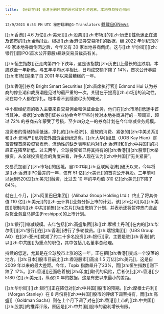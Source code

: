 ```yaml
---
title: 【秘翻在线】香港金融环境的恶劣致使外资逃离，本地券商接连倒闭
---
```

`12/9/2023 6:53 PM UTC 秘密翻譯組G-Translators` [轉載自GNews](https://gnews.org/articles/2090844)

        

[[zh:香港]] 4.6 万亿[[zh:美元]][[zh:股票]][[zh:市场]]的[[zh:历史]]性低迷正在波及该市的[[zh:金融]]业。根据[[zh:香港证券交易所]]的数据，继 2022 年创纪录的 49 家本地券商倒闭之后，今年又有 30 家本地券商倒闭。这与[[zh:华尔街]][[zh:银行]]因IPO(首次公开募股)暴跌交易员裁员有关。

[[zh:恒生指数]]正走向第四个下跌年，这是该指数[[zh:历史]]上最长的连跌期，本周跌至一年新低。与五年平均水平相比，日均成交额下降了 14%，首次公开募股[[zh:市场]]迎来了自 2001 年以来最糟糕的一年。

[[zh:香港]]券商 Bright Smart Securities [[zh:首席执行官]] Edmond Hui 认为券商的停业潮和裁员潮是见过的最严重的一次。关键在于提高[[zh:市场]]的流动性。现在每个人都在挣扎。根本看不到隧道尽头的曙光。

中小型经纪商的收入主要来自交易佣金和保证金业务，他们在[[zh:市场]]低迷中首当其冲。根据[[zh:香港]]证券业协会今年早些时候对本地券商进行的一项调查，超过 72% 的券商去年蒙受了亏损，至少四分之一的券商计划在今年缩减业务规模。

投资者的情绪持续低迷，挣扎的[[zh:经济]]、疲软的消费、紧张的[[zh:中美关系]]和[[zh:房地产]]危机使外国资金纷纷逃离。[[zh:大华]]继显（UOB Kay Hian）财富管理首席投资官表示，流动性的缺乏表明机构对[[zh:香港]]和[[zh:中共国]]的兴趣正在降至新低。过去两年，全球投资者已将其持有的[[zh:香港]][[zh:股票]]大举撤资。从全球投资组合的角度来看，许多人现在认为[[zh:中共国]]“无关紧要”。

交易荒加剧了[[zh:市场]]的困境。自2001年[[zh:互联网泡沫]]破灭以来，今年将是[[zh:香港]]IPO最差的一年，仅有 51 亿[[zh:美元]]的首次公开募股。三年前可以达到520亿[[zh:美元]]融资，比过去 10 年的平均值 310 亿[[zh:美元]]下降了 84%。

就在上个月，[[zh:阿里巴巴集团]]（Alibaba Group Holding Ltd.）终止了将其价值 110 亿[[zh:美元]]的[[zh:云计算]]业务分拆上市的计划。该[[zh:公司]]以[[zh:美国]]限制向[[zh:中共]]销售[[zh:芯片]]为由撤销了计划，并表示还将暂停热门食品杂货业务盒马鲜生(Freshippo)的上市计划。

[[zh:银行]]缩减规模。去年包括[[zh:高盛集团]]和[[zh:摩根士丹利]]在内的[[zh:华尔街]][[zh:银行]]在[[zh:香港]]进行了多轮裁员。[[zh:瑞银集团]]（UBS Group AG）在[[zh:亚洲]]裁减了约二十多名投资[[zh:银行]]家，主要是驻[[zh:香港]]的以[[zh:中共国]]为重点的职位，其中包括几名董事总经理。

持续的低迷，尤其是在全球股市上涨的这一年，正在把[[zh:香港]]变成一个没落的地方。[[zh:日本]]股市目前比[[zh:香港股市]]高出 1.5 万亿[[zh:美元]]，这是自 2009 年以来的最大差距。今年，Topix 指数飙升了23%，而[[zh:恒生指数]]则下跌了 17%。[[zh:香港]]还面临着被[[zh:印度]]取代的风险，后者仅比[[zh:香港]]少 5180 亿[[zh:美元]]，纵观20 年的数据，这是有史以来最小的差距。

[[zh:华尔街]][[zh:银行]]正在降低对[[zh:中共国]]股市的预期。[[zh:摩根士丹利]]（Morgan Stanley）在 8 月份将[[zh:中共国]]股市的评级下调至持有，而[[zh:高盛]]（Goldman Sachs）则在上个月下调了对在[[zh:香港]]上市的[[zh:中共国]][[zh:股票]]的推荐评级，原因是[[zh:中共国]]股市的盈利增长有限。
